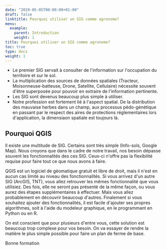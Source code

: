 ```yaml
---
date: "2019-05-05T00:00:00+01:00"
draft: false
linktitle: Pourquoi utiliser un SIG comme agronome?
menu:
  example:
    parent: Introduction
    weight: 1
title: Pourquoi utiliser un SIG comme agronome?
toc: true
type: docs
weight: 1
---
```


* Le premier SIG servait à consulter de l'information sur l'occupation du territoire et sur le sol.
* La multiplication des sources de données spatiales (Tracteur, Moisonneuse-batteuse, Drone, Satellite, Cellulaire) nécessite souvent d'être superposée pour pouvoir en extraire de l'information pertinente.
* Les SIG sont devenus beaucoup plus simple à utiliser.
* Notre profession est fortement lié à l'aspect spatial. De la distribution des mauvaise herbes dans un champ, aux processus pédo-génétique en passant par le respect des aires de protections réglementaires lors d'application, la dimensiaon spatiale est toujours là.


## Pourquoi QGIS

Il existe une multitude de SIG. Certains sont très simple (Info-sols, Google Map). Nous croyons que dans le cadre de notre travail, nos besoin dépasse souvent les fonctionnalités des ces SIG. Ceux-ci n'offre pas la flexibilité requise pour faire tout ce que nous avons à faire. 

QGIS est un logiciel de géomatique gratuit et libre de droit, mais il n'est en aucun cas limité au niveau des fonctionnalités. Si vous arrivez d'un autre SIG (ArcGIS, TNT), vous allez retrouver les mêmes fonctionnalité que vous utilisiez. Des fois, elle ne seront pas présenté de la même façon, ou vous aurez des étapes supplémentaires à effectuer. Mais vous allez probablement en découvrir beaucoup d'autres. Finalement si vous souhaitez ajouter des fonctionnalités, il est facile d'ajouter ses propres algorithmes, soit à l'aide du modeleur graphique, en le programmant en Python ou en R.


On est conscient que pour plusieurs d'entre vous, cette solution est beaucoup trop complexe pour vos besoin. On va essayer de rendre la matière le plus simple possible pour faire un plan de ferme de base. 

Bonne formation